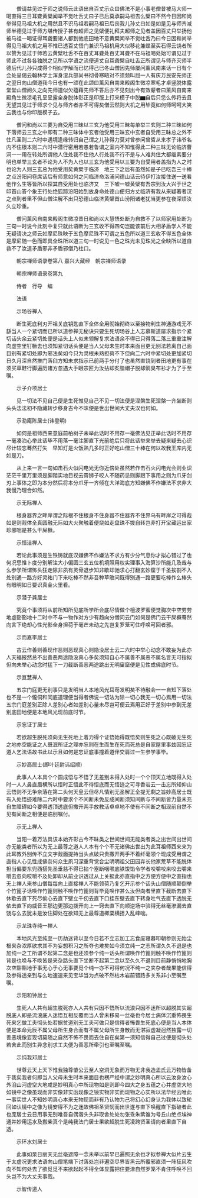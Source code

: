 <!-- { "loadSidebar": true } -->
　　僧请益见过于师之说师云此语出自百丈示众曰佛法不是小事老僧昔被马大师一喝直得三日耳聋黄檗闻举不觉吐舌丈曰子已后莫承嗣马祖去么檗曰不然今日因和尚举得见马祖大机之用然且不识马祖若嗣马祖已后丧我儿孙丈曰如是如是见与师齐减师半德见过于师方堪传授子甚有超师之见檗便礼拜夫超师之见者盖因百丈只举扬他被马祖一喝证得耳聋要诸人都到他底田地不意黄檗闻举不觉吐舌乃曰今日因和尚举得见马祖大机之用不惟已透百丈悟门兼识马祖机用大似移花兼蝶至买石得云饶者所以赞为见过于师若云黄檗吐舌不在百丈耳聋处百丈耳聋不在马祖喝处始可谓见过于师此不过各各独脱之见所以学语之流便道丈自耳聋檗自吐舌正所谓见与师齐灭师半德后代儿孙只成得个相似学解而已忆得己巳冬山僧因先师屡问薰风南来话一日有个会处呈偈云翰林学士浑身湿兵部尚书彻骨寒晤对不须频叫屈一人有庆万民安先师正之翌日向山僧道我今日也有一颂在此颂曰薰风自南来殿阁生微凉寒毛才卓竖脱体露堂堂山僧阅久之向先师道似欠蕴藉先师不答后亦不见刻出今有效颦者曰薰风自南来殿角生微凉毛孔呈呈露全身脱体彰正是印版上打来模子中脱▆自后只恁么传将去且无望其见过于师求个见与师齐者亦不可得矣僧云然则大机之用毕竟如何师呵呵大笑云我也与你印版模子去。

　　僧问和尚以三要为自受用三昧以三玄为他受用三昧每单举三玄则二种三昧如何下落师云三玄之中即有二种三昧体中玄者他受用三昧玄中玄者自受用三昧总之外不住凡圣则二六时中遇境逢缘转归自己谓之儿孙得力莫对曾参问曾哲从来孝子讳爷名内不住根本则二六时中潜行密用若愚若鲁谓之室内不知惟得此二种三昧无论临济曹洞一一用在转处所谓他人住处我不住他人行处我不行不是与人难共住大都缁素要分明也单举三玄者不论为人不为人也以三玄为他受用以三要为自受用者盖指为人之时也论为人则三玄总为他受用矣黄檗于临济　地三下之后有虽然如是子已吃吾三十棒之点汾阳问卷席话后有师意如何之问临济命洛浦问德山话云待伊打汝接住送一送看他作么生等皆所以探其自受用处也临济又　三下嘘一嘘黄檗有吾宗到汝大兴于世之印首山答个象王行处绝狐踪汾阳始到放身命处德山便归方丈临济有我从来疑著者汉之点到者里不但山僧注解不出只恐德山临济黄檗首山汾阳诸老犹当更参在夜深烦汝久立珍重。

　　僧问薰风自南来殿阁生微凉昔日和尚以大慧悟处断为自救不了以师家用处断为三句一时说今此刻中复只就此语断为三玄收不得四句岂能该前后大相矛盾学人不能无疑请决之师云如摩尼珠映于五色摩尼珠不可谓之五色所以道三玄收不得五色全体是摩尼随一色而即具全珠所以道三句一时说见一色之珠光未见珠光之全映所以道自救不了汝道矛盾邪非矛盾邪僧乃杜口。

　　朝宗禅师语录卷第八
嘉兴大藏经　朝宗禅师语录


　　朝宗禅师语录卷第九

　　侍者　行导　编

　　法语

　　示旸谷禅人

　　断生死底利刃开祖关底钥匙直下全体全用彻始彻终以至接物利生神通游戏无不繇当人一个紧切而已所以道参禅无秘诀只要生死切旸谷上人志慕斯道屡求指示个紧切话头余云紧切处便是话头上人似未领解复求法语余不得已只得落二落三重重注解向虚空里钉橛去也须知紧切话头便是当人父母未生时本来面目更无别法若离自己面目别有紧切处即为邪法矣如今只为灵根未熟担荷不下但向二六时中紧切处更加紧切日久月深自然推门落臼方知未求指示已前两手分付了也虽然直饶到者田地更有事在须买草鞋行脚遍历诸方忽遇大手眼宗匠为汝拈却炙脂帽子脱却鹘臭布衫才为了手至嘱。

　　示子介项居士

　　见一切法不见自己便是生死惟见自己不见一切法便是涅槃生死涅槃一齐坐断则头头法法初不隐藏转步移身古今不昧便是世出世间大丈夫汉也何如。

　　示泐庵陈居士(讳登明)

　　如何是祖师西来意庭前柏树子未举此话时不用存一毫佛法见正举此话时不用存一毫凑泊心举此话毕不用落一毫注脚直下光前绝后只将此话举来举去疑来疑去心识尽计较忘蓦然打失　早知灯是火饭熟几多时正好吃山僧三十棒在何以故我王库内无如是刀。

　　从上来一言一句如击石火似闪电光无你近傍处虽然若作击石火闪电光会则业识茫茫千里万里须是脚踏实地目视云霄狮子咬人不随药忌则脚跟下事用之则为爪牙剑刃上事体之即为本分然后将本分爪牙一齐倾在大洋海底方知嫌佛不作嫌法不求非大我慢乃理合如然。

　　示无际禅人

　　根身器界之畔岸谓之际根不住根身不住身器不住器界不住界乌有畔岸之可得哉如是则觌体全真圆融无际如大火聚触着便烧如走盘珠不拨自转岂非打开宝藏运出家珍邪咄是甚么干屎橛。

　　示恒洁禅人

　　若论此事须是生铁铸就底汉嫌佛不作嫌法不求方有少分气息你才拟心错过了也何况思惟卜度分别解注大小偏圆三玄五位机境照用权实理事入海算沙所能几及哉与么参学所谓怖头狂走除非夙有灵骨退步知非歇却驰求心打翻玄妙窟于千圣挨劄不入处别通一路方好灵祐门下来吃棒不然非吾种草敢问既得别通一路更要吃棒作么棒头有眼明如日要识真金火里看。

　　示潜子龚居士

　　究竟个事须将从前所知所见底所学所会底尽情做个檀波罗蜜便觉胸次中空劳劳地虚豁豁地十二时中不与一物作对方少有趋向分僧问云门如何是佛门云干屎橛蓦然向言下绝却心性光影全身担荷于毫芒未动之先岂复罗笼可住呼唤可回者邪。

　　示而嘉李居士

　　古云作善则善现作恶则恶现真心则隐没居士云二六时中举心动念不敢妄为此亦人天福报然总不出善恶两途隐没真心多矣须知自心不属善不属恶不属名言无可指拟但向未举心动念时猛下一刀截断善恶两途跳出无明窠窟便是见性成佛底时节。

　　示亘慧禅人

　　五宗门庭更无别事只是发明当人本地风光耳苟发明矣不待融会一一自知下落处也不是一个儱侗和同底道理便当得者佛说一切法为除一切心我无一切心焉用一切法五宗门庭差别正除人差别心者如差别心量未尽岂可便云焉用正好于差别中参到无差别底田地便是本地风光现前底时节。

　　示忘证丁居士

　　若欲超生脱死须向无生死地上着力得个证悟始得既悟矣则生死之心既破无生死之地亦空能证之人既泯所证之理亦忘则在生而生在死而死总是自家屋里事兹因忘证道人乞法语故书此以示且如何是忘证底事撞着道伴交肩过一生参学事毕。

　　示妙高居士(即叶廷尉讳绍顺)

　　此事人人本具个个圆成悟与不悟了无差别未得入处时一个个顶天立地既得入处时一人人鼻直眉横所以悟时正悟此不待悟底而无悟迹之可寻香岩云一击忘所知仰山云悟则不无争奈落在第二头何天皇云但尽凡情别无圣解正全提无剩之旨妙高居士既有入处悟迹难除二六时中要求个不间断未免反成间断须知间断与不间断皆力量未充自生障碍如今要得透顶透底但撒开两手放教活卓卓地不使有不间断之相现前自然不见有间断之相便是临别嘱付。

　　示无上禅人

　　当阳一着万法具该本始齐彰古今不昧类之世间世间无能类者类之出世间出世间亦无能类者所以为无上最尊之道人人本有个个不无诸佛出世出为此耳祖师西来来为此耳教外别传不立文字觌面提持当头点破只贵撒开两手不着纤毫领个现成受用谓之直指人心见性成佛奈何众生夙习深重背觉合尘明明祖父田园弃长他家荒草不能脱体担当偏要东兜西搭先圣垂慈不得已拈个塞断咽喉底铁馂馅令学者咬嚼咬来咬去嚼来嚼去忽向咬嚼不及处卸却从前业识透过从上关捩此亦直指中之方便方便中之直指也无上禅人来参山僧每每向上直接禅人不能领荷乃复乞开示参个话头山僧随顺颠倒举个竹篦子话唤作竹篦则触不唤作竹篦则背毕竟唤作甚么汝但向者里直下截断去直下休歇去直下死尽偷心去直下壁立千仞去直下口挂东壁去直下转身吐气去直下透脱无依去直下向威音王那边更那边拨开向上一窍去直下向顺逆场中验得无丝毫渗漏去直饶与么去犹未是汝住脚处在欲知无上最尊道楖栗横担入乱峰咄。

　　示龙珠寺纯一禅人

　　本地风光至纯至一历劫迷背以至今日若不立志加工忘食废寝暮叩朝参则无始尘根夹杂浓厚欲求其不为妄想积习之所夺也难矣如今须立纯一之志所谓久久不退是也加纯一之工所谓不起第二念是也还须参个纯一话头所谓唤作竹篦则触不唤作竹篦则背是也唤与不唤皆是夹杂路头直下坐断不起第二念以至久久不退则目前静悄悄地胸次空豁豁地于事无心于心无事要觅个纯一亦不可得何况不纯一之夹杂者哉果能信得及参得透亲到与么地速速来见宝华当为点破不然枯木岩前错路多关系非小至嘱至嘱。

　　示阳和钟居士

　　生死人人共有超生脱死亦人人共有只因不悟所以流浪只因不迷所以超脱其实超脱底人即是流浪底人迷悟互相反覆而当人曾未移易一丝毫也今居士病体沉重怖畏生死来乞做工夫彻头处若据贫道别无工夫可做只是信得者怖畏生死底心便是当人本体便是本命元辰不属父母所生身合而有不属父母所生身散而无湛寂虚凝迥然独露一切善恶境像妄现切莫随之自然不怖不畏而去住自在矣第一须知信得自己过便是彻头处若舍此而别生异念别求工夫便为善恶所牵引也至嘱至嘱。

　　示纯我邓居士

　　世尊云天上天下惟我独尊肇公云至人空洞无象而万物无非我造孟氏云万物皆备于我矣我者何即当人父母未生时本来面目也楞严经中谓之妙明真心所以云汝身汝心外洎山河虚空大地咸是妙明真心中所现物如是则即今四大之身五蕴之心并虚空大地如镜中之像虽现而非实像非实函现像之镜实物非实而现物之心实所以法华经云唯此一事实世人不知妙明真心本来无物现而非有乃认物为己将幻心幻身认为我体以致轮回如认镜中之像为镜安得不为之迷故佛祖圣贤悯而出世遂与直下唤醒直下指破者此也庞居士云日用事无别唯吾自偶谐头头非取舍处处勿张乖朱紫谁为号丘山绝点埃神通并妙用运水及搬柴真个是纯我法门居士果欲超脱生死凌跨贤圣请向者里直下自透。

　　示环水刘居士

　　此事如杲日丽天无丝毫遮障一念未举以前早已遍照无余也才拟参禅大似片云生于太虚况更求法语向山僧笔端下讨落处岂非遍空尽界皆黑云所覆邪直须一阵狂风吹向不知何处去了欲觅觅不来欲起起不得全体显露把住要津自然罗笼不肯住呼唤不回头岂不为大丈夫事哉。

　　示智传道人

